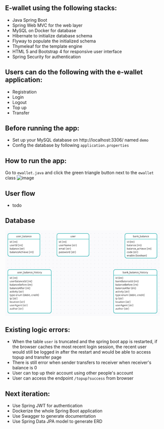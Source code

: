 ## E-wallet using the following stacks:
- Java Spring Boot
- Spring Web MVC for the web layer
- MySQL on Docker for database
- Hibernate to initialize database schema
- Flyway to populate the initialized schema
- Thymeleaf for the template engine 
- HTML 5 and Bootstrap 4 for responsive user interface
- Spring Security for authentication

## Users can do the following with the e-wallet application:
- Registration
- Login
- Logout
- Top up 
- Transfer

## Before running the app:
- Set up your MySQL database on http://localhost:3306/ named `demo`
- Config the database by following `application.properties`

## How to run the app: 
Go to `ewallet.java` and click the green triangle button next to the `ewallet` class
![image](https://user-images.githubusercontent.com/52971362/203355244-a059c394-4137-4390-b5be-e0d7bf8559aa.png)


## User flow
- todo

## Database
![img.png](img.png)

## Existing logic errors:
- When the table `user` is truncated and the spring boot app is restarted, if the browser caches the most recent login session, the recent user would still be logged in after the restart and would be able to access topup and transfer page
- There is still error when sender transfers to receiver when receiver's balance is 0
- User can top up their account using other people's account
- User can access the endpoint `/topup?success` from browser

## Next iteration:
- Use Spring JWT for authentication
- Dockerize the whole Spring Boot application
- Use Swagger to generate documentation
- Use Spring Data JPA model to generate ERD
